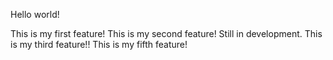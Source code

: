 Hello world!

This is my first feature!
This is my second feature! Still in development.
This is my third feature!!
This is my fifth feature!
